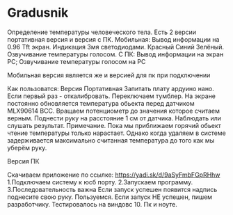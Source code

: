 # Gradusnik
Определение температуры человеческого тела. 
Есть 2 версии портативная версия и версия с ПК.
Мобильная:
Вывод информации на 0.96 Tft экран. Индикация 3мя светодиодами. Красный Синий Зелёный. Озвучивание температуры голосом. 
C ПК:
Вывод информации на экран PC; Озвучивание температуры голосом на PC

Мобильная версия является же и версией для пк при подключении


Как пользоватся:
Версия Портативная
Запитать плату ардуино нано.
Если первый раз - откалибровать. Переключаем тумблер.
На экране постоянно обновляется температура обьекта перед датчиком MLX90614 BCC. Вращаем потенциометр до значения которое считаем верным.
Поднести руку на расстояние 1 см от датчика. Наблюдать или слушать результат.
Примечание. Пока мы приближаем горячий обьект чтение температуры только нарастает. Однако когда удаляем в системе задерживается максимально считанная температура до того как мы уберём руку.

Версия ПК

Скачиваем приложение по ссылке: https://yadi.sk/d/9aSyFmbFGpRHhw
1.Подключаем систему к юсб порту.
2.Запускаем программу.
3.Последовательность важна
Если запуск успешен появится надпись поднесите свою руку. Пользуемся.
                     Если запуск НЕ успешен, пишем разработчику.
Тестировалось на виндовс 10. Пк и ноуте.

